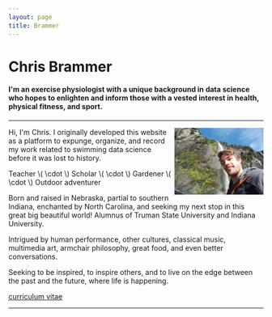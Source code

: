 ```yaml
---
layout: page
title: Brammer
---
```


# Chris Brammer

#### I'm an exercise physiologist with a unique background in data science who hopes to enlighten and inform those with a vested interest in health, physical fitness, and sport.

<hr/>

<img src="Milford_waterfall.jpg" alt="Milford Sound" style="float:right;width:35%;height:35%">

Hi, I'm Chris. I originally developed this website as a platform to expunge, organize, and record my work related to swimming data science before it was lost to history. 

Teacher \\( \cdot \\) Scholar \\( \cdot \\) Gardener \\( \cdot \\) Outdoor adventurer

Born and raised in Nebraska, partial to southern Indiana, enchanted by North Carolina, and seeking my next stop in this great big beautiful world!  Alumnus of Truman State University and Indiana University.

Intrigued by human performance, other cultures, classical music, multimedia art, armchair philosophy, great food, and even better conversations.

Seeking to be inspired, to inspire others, and to live on the edge between the past and the future, where life is happening.

<a class="graybutton" href="/about/Brammer/Brammer_CV.pdf" target="_blank">curriculum vitae</a> 

<hr>

<!-- Data scientist (health, fitness, & sport domains) • Consulted swimming stakeholders on biased Rio Olympics • PhD Human Performance • Former NCAA athlete & coach -->
